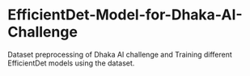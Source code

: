# EfficientDet-Model-for-Dhaka-AI-Challenge
Dataset preprocessing of Dhaka AI challenge and Training different EfficientDet models using the dataset.

